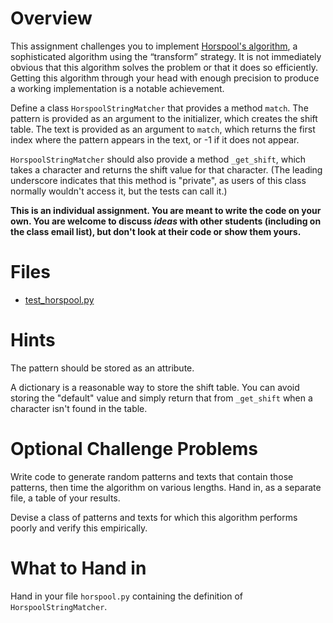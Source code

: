 # Overview
This assignment challenges you to implement [Horspool's algorithm](https://en.wikipedia.org/wiki/Boyer%E2%80%93Moore%E2%80%93Horspool_algorithm), a sophisticated algorithm using the “transform” strategy. It is not immediately obvious that this algorithm solves the problem or that it does so efficiently. Getting this algorithm through your head with enough precision to produce a working implementation is a notable achievement.

Define a class `HorspoolStringMatcher` that provides a method `match`. The pattern is provided as an argument to the initializer, which creates the shift table. The text is provided as an argument to `match`, which returns the first index where the pattern appears in the text, or -1 if it does not appear.

`HorspoolStringMatcher` should also provide a method `_get_shift`, which takes a character and returns the shift value for that character. (The leading underscore indicates that this method is "private", as users of this class normally wouldn't access it, but the tests can call it.)

**This is an individual assignment. You are meant to write the code on your own. You are welcome to discuss *ideas* with other students (including on the class email list), but don't look at their code or show them yours.**

# Files
* [test_horspool.py](../test/test_horspool.py)

# Hints
The pattern should be stored as an attribute.

A dictionary is a reasonable way to store the shift table. You can avoid storing the "default" value and simply return that from `_get_shift` when a character isn't found in the table.

# Optional Challenge Problems
Write code to generate random patterns and texts that contain those patterns, then time the algorithm on various lengths. Hand in, as a separate file, a table of your results.

Devise a class of patterns and texts for which this algorithm performs poorly and verify this empirically.

# What to Hand in
Hand in your file `horspool.py` containing the definition of `HorspoolStringMatcher`.

